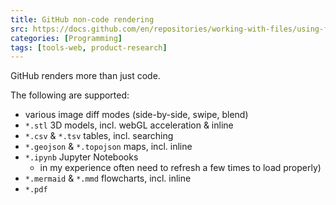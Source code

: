 ```yaml
---
title: GitHub non-code rendering
src: https://docs.github.com/en/repositories/working-with-files/using-files/working-with-non-code-files
categories: [Programming]
tags: [tools-web, product-research]
---
```


GitHub renders more than just code.

The following are supported:

- various image diff modes (side-by-side, swipe, blend)
- `*.stl` 3D models, incl. webGL acceleration & inline
- `*.csv` & `*.tsv` tables, incl. searching
- `*.geojson` & `*.topojson` maps, incl. inline
- `*.ipynb` Jupyter Notebooks
  + in my experience often need to refresh a few times to load properly)
- `*.mermaid` & `*.mmd` flowcharts, incl. inline
- `*.pdf`
